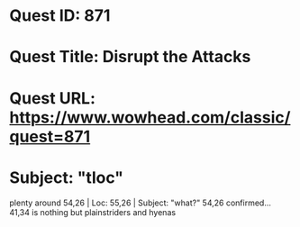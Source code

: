 # Quest ID: 871
# Quest Title: Disrupt the Attacks
# Quest URL: https://www.wowhead.com/classic/quest=871
# Subject: "tloc"
plenty around 54,26 | Loc: 55,26 | Subject: "what?"
54,26 confirmed... 41,34 is nothing but plainstriders and hyenas